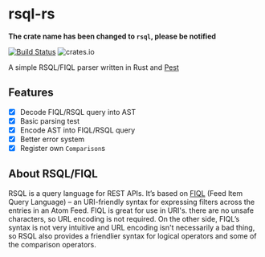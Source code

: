 # rsql-rs

**The crate name has been changed to `rsql`, please be notified**

[![Build Status](https://travis-ci.com/UkonnRa/rsql-rs.svg?branch=master)](https://travis-ci.com/UkonnRa/rsql-rs)
![crates.io](https://img.shields.io/crates/v/rsql.svg)

A simple RSQL/FIQL parser written in Rust and [Pest](https://github.com/pest-parser/pest)

## Features

- [x] Decode FIQL/RSQL query into AST
- [x] Basic parsing test
- [x] Encode AST into FIQL/RSQL query
- [x] Better error system
- [x] Register own `Comparison`s

## About RSQL/FIQL

RSQL is a query language for REST APIs. It’s based on [FIQL](https://tools.ietf.org/html/draft-nottingham-atompub-fiql-00) (Feed Item Query Language) – an URI-friendly syntax for expressing filters across the entries in an Atom Feed. FIQL is great for use in URI's. there are no unsafe characters, so URL encoding is not required. On the other side, FIQL’s syntax is not very intuitive and URL encoding isn't necessarily a bad thing, so RSQL also provides a friendlier syntax for logical operators and some of the comparison operators.
